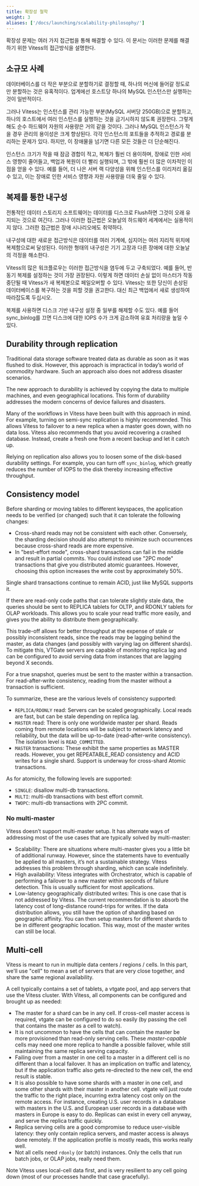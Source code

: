 ```yaml
---
title: 확장성 철학
weight: 3 
aliases: ['/docs/launching/scalability-philosophy/']
---
```


확장성 문제는 여러 가지 접근법을 통해 해결할 수 있다. 이 문서는 이러한 문제를 해결하기 위한 Vitess의 접근방식을 설명한다.

## 소규모 사례

데이터베이스를 더 작은 부분으로 분할하기로 결정할 때, 하나의 머신에 들어갈 정도로만 분할하는 것은 유혹적이다. 업계에선 호스트당 하나의 MySQL 인스턴스만 실행하는 것이 일반적이다.

그러나 Vitess는 인스턴스를 관리 가능한 부분(MySQL 서버당 250GB)으로 분할하고, 하나의 호스트에서 여러 인스턴스를 실행하는 것을 금기시하지 않도록 권장한다. 그렇게 해도 순수 하드웨어 자원의 사용량은 거의 같을 것이다. 그러나 MySQL 인스턴스가 작을 경우 관리의 용이성은 크게 향상된다. 각각 인스턴스의 포트들을 추적하고 경로를 분리하는 문제가 있다. 하지만, 이 장애물을 넘기면 다른 모든 것들은 더 단순해진다.

인스턴스 크기가 작을 때 잠금 경합이 적고, 복제가 훨씬 더 용이하며, 장애로 인한 서비스 영향이 줄어들고, 백업과 복원이 더 빨리 실행되며, 그 밖에 훨씬 더 많은 이차적인 이점을 얻을 수 있다. 예를 들어, 더 나은 서버 랙 다양성을 위해 인스턴스를 이리저리 옮길 수 있고, 이는 장애로 인한 서비스 영향과 자원 사용량을 더욱 줄일 수 있다.

## 복제를 통한 내구성

전통적인 데이터 스토리지 소프트웨어는 데이터를 디스크로 Flush하면 그것이 오래 유지되는 것으로 여긴다. 그러나 이러한 접근법은 오늘날의 하드웨어 세계에서는 실용적이지 않다. 그러한 접근법은 장애 시나리오에도 취약하다.

내구성에 대한 새로운 접근방식은 데이터를 여러 기계에, 심지어는 여러 지리적 위치에 복제함으로써 달성된다. 이러한 형태의 내구성은 기기 고장과 다른 장애에 대한 오늘날의 걱정을 해소한다.

Vitess의 많은 워크플로우는 이러한 접근방식을 염두에 두고 구축되었다. 예를 들어, 반동기 복제를 설정하는 것이 가장 권장된다. 이렇게 하면 데이터 손실 없이 마스터가 작동 중단될 때 Vitess가 새 복제본으로 페일오버할 수 있다. Vitess는 또한 당신이 손상된 데이터베이스를 복구하는 것을 피할 것을 권고한다. 대신 최근 백업에서 새로 생성하여 따라잡도록 두십시오.

복제를 사용하면 디스크 기반 내구성 설정 중 일부를 해제할 수도 있다. 예를 들어 sync_binlog를 끄면 디스크에 대한 IOPS 수가 크게 감소하여 유효 처리량을 높일 수 있다.


## Durability through replication

Traditional data storage software treated data as durable as soon as it was flushed to disk. However, this approach is impractical in today’s world of commodity hardware. Such an approach also does not address disaster scenarios.

The new approach to durability is achieved by copying the data to multiple machines, and even geographical locations. This form of durability addresses the modern concerns of device failures and disasters.

Many of the workflows in Vitess have been built with this approach in mind. For example, turning on semi-sync replication is highly recommended. This allows Vitess to failover to a new replica when a master goes down, with no data loss. Vitess also recommends that you avoid recovering a crashed database. Instead, create a fresh one from a recent backup and let it catch up.

Relying on replication also allows you to loosen some of the disk-based durability settings. For example, you can turn off `sync_binlog`, which greatly reduces the number of IOPS to the disk thereby increasing effective throughput.

## Consistency model

Before sharding or moving tables to different keyspaces, the application needs to be verified (or changed) such that it can tolerate the following changes:

* Cross-shard reads may not be consistent with each other. Conversely, the sharding decision should also attempt to minimize such occurrences because cross-shard reads are more expensive.
* In "best-effort mode", cross-shard transactions can fail in the middle and result in partial commits. You could instead use "2PC mode" transactions that give you distributed atomic guarantees. However, choosing this option increases the write cost by approximately 50%.

Single shard transactions continue to remain ACID, just like MySQL supports it.

If there are read-only code paths that can tolerate slightly stale data, the queries should be sent to REPLICA tablets for OLTP, and RDONLY tablets for OLAP workloads. This allows you to scale your read traffic more easily, and gives you the ability to distribute them geographically.

This trade-off allows for better throughput at the expense of stale or possibly inconsistent reads, since the reads may be lagging behind the master, as data changes (and possibly with varying lag on different shards). To mitigate this, VTGate servers are capable of monitoring replica lag and can be configured to avoid serving data from instances that are lagging beyond X seconds.

For a true snapshot, queries must be sent to the master within a transaction. For read-after-write consistency, reading from the master without a transaction is sufficient.

To summarize, these are the various levels of consistency supported:

* `REPLICA/RDONLY` read: Servers can be scaled geographically. Local reads are fast, but can be stale depending on replica lag.
* `MASTER` read: There is only one worldwide master per shard. Reads coming from remote locations will be subject to network latency and reliability, but the data will be up-to-date (read-after-write consistency). The isolation level is `READ_COMMITTED`.
* `MASTER` transactions: These exhibit the same properties as MASTER reads. However, you get REPEATABLE_READ consistency and ACID writes for a single shard. Support is underway for cross-shard Atomic transactions.

As for atomicity, the following levels are supported:

* `SINGLE`: disallow multi-db transactions.
* `MULTI`: multi-db transactions with best effort commit.
* `TWOPC`: multi-db transactions with 2PC commit.

### No multi-master

Vitess doesn’t support multi-master setup. It has alternate ways of addressing most of the use cases that are typically solved by multi-master:

* Scalability: There are situations where multi-master gives you a little bit of additional runway. However, since the statements have to eventually be applied to all masters, it’s not a sustainable strategy. Vitess addresses this problem through sharding, which can scale indefinitely.
* High availability: Vitess integrates with Orchestrator, which is capable of performing a failover to a new master within seconds of failure detection. This is usually sufficient for most applications.
* Low-latency geographically distributed writes: This is one case that is not addressed by Vitess. The current recommendation is to absorb the latency cost of long-distance round-trips for writes. If the data distribution allows, you still have the option of sharding based on geographic affinity. You can then setup masters for different shards to be in different geographic location. This way, most of the master writes can still be local.

## Multi-cell

Vitess is meant to run in multiple data centers / regions / cells. In this part, we'll use "cell" to mean a set of servers that are very close together, and share the same regional availability.

A cell typically contains a set of tablets, a vtgate pool, and app servers that use the Vitess cluster. With Vitess, all components can be configured and brought up as needed:

* The master for a shard can be in any cell. If cross-cell master access is required, vtgate can be configured to do so easily (by passing the cell that contains the master as a cell to watch).
* It is not uncommon to have the cells that can contain the master be more provisioned than read-only serving cells. These *master-capable* cells may need one more replica to handle a possible failover, while still maintaining the same replica serving capacity.
* Failing over from a master in one cell to a master in a different cell is no different than a local failover. It has an implication on traffic and latency, but if the application traffic also gets re-directed to the new cell, the end result is stable.
* It is also possible to have some shards with a master in one cell, and some other shards with their master in another cell. vtgate will just route the traffic to the right place, incurring extra latency cost only on the remote access. For instance, creating U.S. user records in a database with masters in the U.S. and European user records in a database with masters in Europe is easy to do. Replicas can exist in every cell anyway, and serve the replica traffic quickly.
* Replica serving cells are a good compromise to reduce user-visible latency: they only contain replica servers, and master access is always done remotely. If the application profile is mostly reads, this works really well.
* Not all cells need `rdonly` (or batch) instances. Only the cells that run batch jobs, or OLAP jobs, really need them.

Note Vitess uses local-cell data first, and is very resilient to any cell going down (most of our processes handle that case gracefully).
